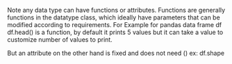 Note
any data type can have functions or attributes. Functions are generally functions in the datatype class, which ideally have parameters that can be modified according to requirements.
For Example for pandas data frame df
df.head() is a function, by default it prints 5 values but it can take a value to customize number of values to print.

But an attribute on the other hand is fixed and does not need ()
ex: df.shape